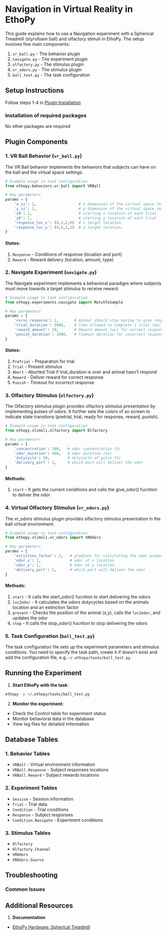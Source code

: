 # Navigation in Virtual Reality in EthoPy

This guide explains how to use a Navigation experiment with a Spherical Treadmill (styrofoam ball) and olfactory stimuli in EthoPy. The setup involves five main components:

1. `vr_ball.py` - The behavior plugin
2. `navigate.py` - The experiment plugin
3. `olfactory.py` - The stimulus plugin
4. `vr_odors.py` - The stimulus plugin
5. `ball_test.py` - The task configuration

## Setup Instructions

Follow steps 1-4 in [Plugin Installation](https://github.com/ef-lab/ethopy_plugins)

### Installation of required packages

No other packages are required <!-- !!! Double check!!!! -->

## Plugin Components

### 1. VR Ball Behavior (`vr_ball.py`)

The VR Ball behavior implements the behaviors that subjects can have on the ball and the virtual space settings.

```python
# Example usage in task configuration
from ethopy.behaviors.vr_ball import VRBall 

# Key parameters
params = {
    'x_sz': 2,                   # x dimension of the virtual space (m)
    'y_sz': 2,                   # y dimension of the virtual space (m)
    'x0': 1,                     # starting x location of each trial 
    'y0': 1,                     # starting y location of each trial 
    'response_loc_x': (0,2,2,0)  # x target location,
    'response_loc_y': (0,0,2,2)  # y target location,
}
```

#### States:
1. `Response` - Conditions of response (location and port)
2. `Reward` - Reward delivery (location, amount, type)


### 2. Navigate Experiment (`navigate.py`)

The Navigate experiment implements a behavioral paradigm where subjects must move towards a target stimulus to receive reward.

```python
# Example usage in task configuration
from ethopy.experiments.navigate import MatchToSample

# Key parameters
params = {
    'norun_response': 1,       # Animal should stop moving to give response and receive reward
    'trial_duration': 5000,    # Time allowed to complete 1 trial (ms)
    'reward_amount': 10,       # Reward amount (uL) for correct response
    'punish_duration': 1000,   # Timeout duration for incorrect response (ms)
}
```

#### States:
1. `PreTrial` - Preparation for trial
2. `Trial` - Present stimulus
3. `Abort` - Aborted Trial if trial_duration is over and animal hasn't respond
5. `Reward` - Deliver reward for correct response
6. `Punish` - Timeout for incorrect response

### 3. Olfactory Stimulus (`olfactory.py`)

The Olfactory stimulus plugin provides olfactory stimulus presentation by implementing pulses of odors. It further sets the colors of an screen to indicate state transitons (pretrial, trial, ready for response, reward, punish).

```python
# Example usage in task configuration
from ethopy.stimuli.olfactory import Olfactory

# Key parameters
params = {
    'concentration': 100,   # odor concentration (%)
    'odor_duration': 500,   # odor duration (ms)
    'dutycycle': 50,        # dutycycle of pulse (%)
    'delivery_port': 1,     # which port will deliver the odor   
}
```

#### Methods:
1. `start`      - It gets the current conditions and calls the give_odor() fucntion to deliver the odor

### 4. Virtual Olfactory Stimulus (`vr_odors.py`)

The vr_odors stimulus plugin provides olfactory stimulus presentation in the ball virtual environment. 

```python
# Example usage in task configuration
from ethopy.stimuli.vr_odors import VROdors

# Key parameters
params = {
    'extiction_factor': 3,   # gradient for calculating the odor proportions at the different x, y locations
    'odor_x': 1,             # odor at x location
    'odor_y': 1,             # odor at y location
    'delivery_port': 1,      # which port will deliver the odor   
}
```

#### Methods:
1. `start`      - It calls the start_odor() fucntion to start delivering the odors
2. `loc2odor`   - It calculates the odors dutycycles based on the animals location and an extinction factor
3. `present`    - Checks the position of the animal (x,y), calls the `loc2odor`, and updates the odor
4. `stop`       - It calls the stop_odor() fucntion to stop delivering the odors

### 5. Task Configuration (`ball_test.py`)

The task configuration file sets up the experiment parameters and stimulus conditions. You need to specify the task path, create it if doesn't exist and add the configuration file, e.g. `~/.ethopy/tasks/ball_test.py`

## Running the Experiment

1. **Start EthoPy with the task**:

```bash
ethopy -p ~/.ethopy/tasks/ball_test.py
```

2. **Monitor the experiment**:
- Check the Control table for experiment status
- Monitor behavioral data in the database
- View log files for detailed information

## Database Tables

### 1. Behavior Tables
- `VRBall` - Virtual environment information
- `VRBall.Response` - Subject responses locations
- `VRBall.Reward` - Subject rewards locations

### 2. Experiment Tables
- `Session` - Session information
- `Trial` - Trial data
- `Condition` - Trial conditions
- `Response` - Subject responses
- `Condition.Navigate` - Experiment conditions

### 3. Stimulus Tables
- `Olfactory`
- `Olfactory.Channel`
- `VROdors`
- `VROdors.Source`


## Troubleshooting

### Common Issues


## Additional Resources

1. **Documentation**
- [EthoPy Hardware: Spherical Treadmill](https://github.com/ef-lab/ethopy_hardware/blob/main/Spherical_Treadmill/spherical_treadmill_instructions.md)
